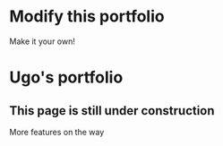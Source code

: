 # Modify this portfolio

Make it your own!

# Ugo's portfolio

## This page is still under construction

More features on the way